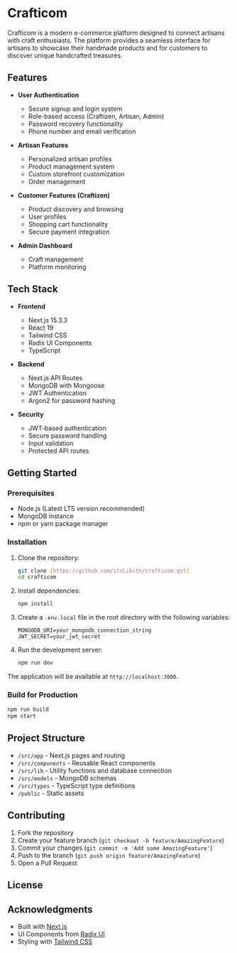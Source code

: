 # Crafticom

Crafticom is a modern e-commerce platform designed to connect artisans with craft enthusiasts. The platform provides a seamless interface for artisans to showcase their handmade products and for customers to discover unique handcrafted treasures.

## Features

- **User Authentication**

  - Secure signup and login system
  - Role-based access (Craftizen, Artisan, Admin)
  - Password recovery functionality
  - Phone number and email verification

- **Artisan Features**

  - Personalized artisan profiles
  - Product management system
  - Custom storefront customization
  - Order management

- **Customer Features (Craftizen)**

  - Product discovery and browsing
  - User profiles
  - Shopping cart functionality
  - Secure payment integration

- **Admin Dashboard**
  - Craft management
  - Platform monitoring

## Tech Stack

- **Frontend**

  - Next.js 15.3.3
  - React 19
  - Tailwind CSS
  - Radix UI Components
  - TypeScript

- **Backend**

  - Next.js API Routes
  - MongoDB with Mongoose
  - JWT Authentication
  - Argon2 for password hashing

- **Security**
  - JWT-based authentication
  - Secure password handling
  - Input validation
  - Protected API routes

## Getting Started

### Prerequisites

- Node.js (Latest LTS version recommended)
- MongoDB instance
- npm or yarn package manager

### Installation

1. Clone the repository:

   ```bash
   git clone [https://github.com/itsLikith/crafticom.git]
   cd crafticom
   ```

2. Install dependencies:

   ```bash
   npm install
   ```

3. Create a `.env.local` file in the root directory with the following variables:

   ```
   MONGODB_URI=your_mongodb_connection_string
   JWT_SECRET=your_jwt_secret
   ```

4. Run the development server:
   ```bash
   npm run dev
   ```

The application will be available at `http://localhost:3000`.

### Build for Production

```bash
npm run build
npm start
```

## Project Structure

- `/src/app` - Next.js pages and routing
- `/src/components` - Reusable React components
- `/src/lib` - Utility functions and database connection
- `/src/models` - MongoDB schemas
- `/src/types` - TypeScript type definitions
- `/public` - Static assets

## Contributing

1. Fork the repository
2. Create your feature branch (`git checkout -b feature/AmazingFeature`)
3. Commit your changes (`git commit -m 'Add some AmazingFeature'`)
4. Push to the branch (`git push origin feature/AmazingFeature`)
5. Open a Pull Request

## License

## Acknowledgments

- Built with [Next.js](https://nextjs.org/)
- UI Components from [Radix UI](https://www.radix-ui.com/)
- Styling with [Tailwind CSS](https://tailwindcss.com/)
